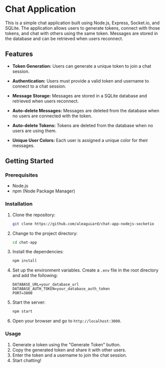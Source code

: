 # Chat Application

This is a simple chat application built using Node.js, Express, Socket.io, and SQLite. The application allows users to generate tokens, connect with those tokens, and chat with others using the same token. Messages are stored in the database and can be retrieved when users reconnect.

## Features

-   **Token Generation:** Users can generate a unique token to join a chat session.
-   **Authentication:** Users must provide a valid token and username to connect to a chat session.
-   **Message Storage:** Messages are stored in a SQLite database and retrieved when users reconnect.
-   **Auto-delete Messages:** Messages are deleted from the database when no users are connected with the token.
-   **Auto-delete Tokens:** Tokens are deleted from the database when no users are using them.

-   **Unique User Colors:** Each user is assigned a unique color for their messages.

## Getting Started

### Prerequisites

-   Node.js
-   npm (Node Package Manager)

### Installation

1. Clone the repository:

    ```bash
    git clone https://github.com/aleaguiard/chat-app-nodejs-socketio
    ```

2. Change to the project directory:

    ```bash
    cd chat-app
    ```

3. Install the dependencies:

    ```bash
    npm install
    ```

4. Set up the environment variables. Create a `.env` file in the root directory and add the following:

    ```env
    DATABASE_URL=your_database_url
    DATABASE_AUTH_TOKEN=your_database_auth_token
    PORT=3000
    ```

5. Start the server:

    ```bash
    npm start
    ```

6. Open your browser and go to `http://localhost:3000`.

### Usage

1. Generate a token using the "Generate Token" button.
2. Copy the generated token and share it with other users.
3. Enter the token and a username to join the chat session.
4. Start chatting!
